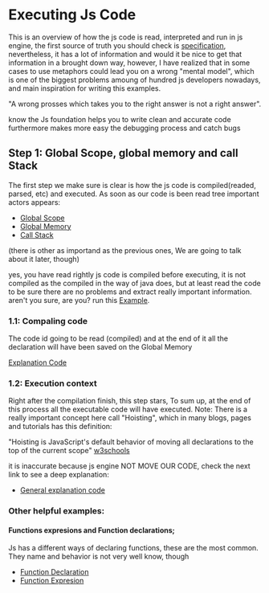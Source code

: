 # Executing Js Code

This is an overview of how the js code is read, interpreted and run in js engine, the first source of truth you should check is [specification](https://www.ecma-international.org/ecma-262/9.0/index.html#sec-intro), nevertheless, it has a lot of information and would it be nice to get that information in a brought down way, however, I have realized that in some cases to use metaphors could lead you on a wrong "mental model", which is one of the biggest problems amoung of hundred js developers nowadays, and main inspiration for writing this examples.

"A wrong prosses which takes you to the right answer is not a right answer".


know the Js foundation helps you to write clean and accurate code furthermore makes more easy the debugging process and catch bugs


## Step 1: Global Scope, global memory and call Stack

The first step we make sure is clear is how the js code is compiled(readed, parsed, etc) and executed.
As soon as our code is been read tree important actors appears:

* [Global Scope](https://www.w3schools.com/js/js_scope.asp)
* [Global Memory](https://www.w3schools.com/js/js_scope.asp)
* [Call Stack](https://developer.mozilla.org/en-US/docs/Glossary/Call_stack)

(there is other as importand as the previous ones, We are going to talk about it later, though)

yes, you have read rightly js code is compiled before executing, it is not compiled as the compiled in the way of java does, but at least read the code to be sure there are no problems and extract really important information. aren't you sure, are you? run this [Example](/stepOne/syntaxError.js).

### 1.1: Compaling code
The code id going to be read (compiled) and at the end of it all the declaration will have been saved on the Global Memory

[Explanation Code](/stepOne/savingDeclarations.js)

### 1.2: Execution context
Right after the compilation finish, this step stars, To sum up, at the end of this process all the executable code will have executed.
Note: There is a really important concept here call "Hoisting", which in many blogs, pages and tutorials has this definition:

"Hoisting is JavaScript's default behavior of moving all declarations to the top of the current scope" [w3schools](https://www.w3schools.com/js/js_hoisting.asp)

it is inaccurate because js engine NOT MOVE OUR CODE, check the next link to see a deep explanation:

* [General explanation code](/stepOne/executionContext.js)

### Other helpful examples:

#### Functions expresions and Function declarations;

Js has a different ways of declaring functions, these are the most common. They name and behavior is not very well know, though

* [Function Declaration](/stepOne/functionDeclaration.js)
* [Function Expresion](/stepOne/functionExpresion.js)



